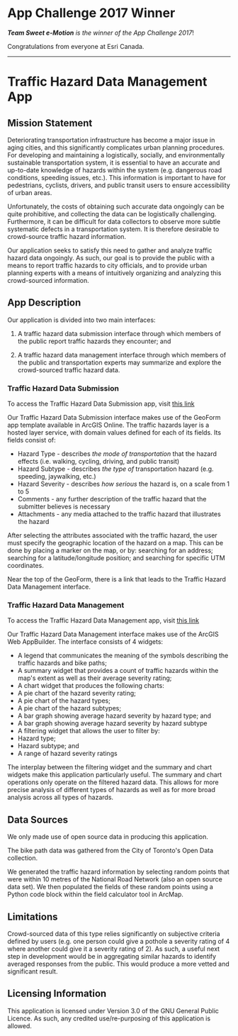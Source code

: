 # App Challenge 2017 Winner

***Team Sweet e-Motion*** *is the winner of the App Challenge 2017*!

Congratulations from everyone at Esri Canada.

---

# Traffic Hazard Data Management App

## Mission Statement

Deteriorating transportation infrastructure has become a major issue in aging cities, and this significantly complicates urban planning procedures.  For developing and maintaining a logistically, socially, and environmentally sustainable transportation system, it is essential to have an accurate and up-to-date knowledge of hazards within the system (e.g. dangerous road conditions, speeding issues, etc.).  This information is important to have for pedestrians, cyclists, drivers, and public transit users to ensure accessibility of urban areas.

Unfortunately, the costs of obtaining such accurate data ongoingly can be quite prohibitive, and collecting the data can be logistically challenging.  Furthermore, it can be difficult for data collectors to observe more subtle systematic defects in a transportation system.  It is therefore desirable to crowd-source traffic hazard information.  

Our application seeks to satisfy this need to gather and analyze traffic hazard data ongoingly.  As such, our goal is to provide the public with a means to report traffic hazards to city officials, and to provide urban planning experts with a means of intuitively organizing and analyzing this crowd-sourced information.

## App Description

Our application is divided into two main interfaces:

1. A traffic hazard data submission interface through which members of the public report traffic hazards they encounter; and

2. A traffic hazard data management interface through which members of the public and transportation experts may summarize and explore the crowd-sourced traffic hazard data.

### Traffic Hazard Data Submission

To access the Traffic Hazard Data Submission app, visit [this link](http://yorku.maps.arcgis.com/apps/GeoForm/index.html?appid=18109f4e8fef42f29bd066052b139986)

Our Traffic Hazard Data Submission interface makes use of the GeoForm app template available in ArcGIS Online.  The traffic hazards layer is a hosted layer service, with domain values defined for each of its fields.  Its fields consist of:

* Hazard Type - describes _the mode of transportation_ that the hazard effects (i.e. walking, cycling, driving, and public transit)
* Hazard Subtype - describes _the type of_ transportation hazard (e.g. speeding, jaywalking, etc.)
* Hazard Severity - describes _how serious_ the hazard is, on a scale from 1 to 5
* Comments - any further description of the traffic hazard that the submitter believes is necessary
* Attachments - any media attached to the traffic hazard that illustrates the hazard

After selecting the attributes associated with the traffic hazard, the user must specify the geographic location of the hazard on a map.  This can be done by placing a marker on the map, or by: searching for an address; searching for a latitude/longitude position; and searching for specific UTM coordinates.

Near the top of the GeoForm, there is a link that leads to the Traffic Hazard Data Management interface.

### Traffic Hazard Data Management

To access the Traffic Hazard Data Management app, visit [this link](http://yorku.maps.arcgis.com/apps/webappviewer/index.html?id=808d88de86124bf9934b64a2dbf2a053)

Our Traffic Hazard Data Management interface makes use of the ArcGIS Web AppBuilder.  The interface consists of 4 widgets:

* A legend that communicates the meaning of the symbols describing the traffic hazards and bike paths;
* A summary widget that provides a count of traffic hazards within the map's extent as well as their average severity rating;
* A chart widget that produces the following charts:
 * A pie chart of the hazard severity rating;
 * A pie chart of the hazard types;
 * A pie chart of the hazard subtypes;
 * A bar graph showing average hazard severity by hazard type; and
 * A bar graph showing average hazard severity by hazard subtype
* A filtering widget that allows the user to filter by:
 * Hazard type;
 * Hazard subtype; and
 * A range of hazard severity ratings

The interplay between the filtering widget and the summary and chart widgets make this application particularly useful.  The summary and chart operations only operate on the filtered hazard data.  This allows for more precise analysis of different types of hazards as well as for more broad analysis across all types of hazards.

## Data Sources

We only made use of open source data in producing this application.

The bike path data was gathered from the City of Toronto's Open Data collection.

We generated the traffic hazard information by selecting random points that were within 10 metres of the National Road Network (also an open source data set).  We then populated the fields of these random points using a Python code block within the field calculator tool in ArcMap.

## Limitations

Crowd-sourced data of this type relies significantly on subjective criteria defined by users (e.g. one person could give a pothole a severity rating of 4 where another could give it a severity rating of 2).  As such, a useful next step in development would be in aggregating similar hazards to identify averaged responses from the public.  This would produce a more vetted and significant result.

## Licensing Information

This application is licensed under Version 3.0 of the GNU General Public Licence.  As such, any credited use/re-purposing of this application is allowed.
